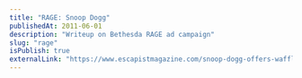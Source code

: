 ```yaml
---
title: "RAGE: Snoop Dogg"
publishedAt: 2011-06-01
description: "Writeup on Bethesda RAGE ad campaign"
slug: "rage"
isPublish: true
externalLink: "https://www.escapistmagazine.com/snoop-dogg-offers-waffle-centric-rage-survival-guide/"
---
```

